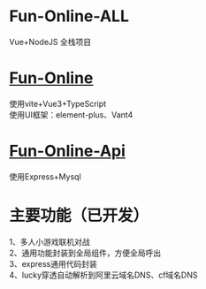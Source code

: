 # Fun-Online-ALL
Vue+NodeJS 全栈项目
# [Fun-Online](./fun-online/README.md)
使用vite+Vue3+TypeScript <br>
使用UI框架：element-plus、Vant4<br> 

# [Fun-Online-Api](./fun-online-api/README.md)
使用Express+Mysql

# 主要功能（已开发）
  1、多人小游戏联机对战<br>
  2、通用功能封装到全局组件，方便全局呼出<br>
  3、express通用代码封装<br> 
  4、lucky穿透自动解析到阿里云域名DNS、cf域名DNS<br>
